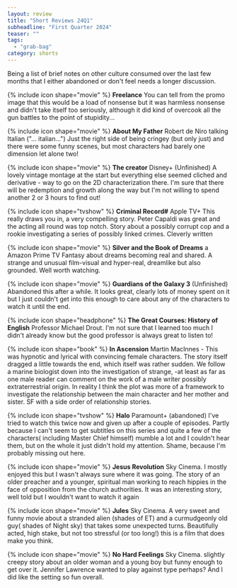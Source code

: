 ```yaml
---
layout: review
title: "Short Reviews 24Q1"
subheadline: "First Quarter 2024"
teaser: ""
tags:
  - "grab-bag"
category: shorts
---
```


Being a list of brief notes on other culture consumed over the last few months that I either abandoned or don't feel needs a longer discussion.

{% include icon shape="movie" %} **Freelance** You can tell from the promo image that this would be a load of nonsense
but it was harmless nonsense and didn't take itself too seriously, although it did
kind of overcook all the gun battles to the point of stupidity...

{% include icon shape="movie" %} **About My Father** Robert de Niro talking Italian ("... italian...") Just the right side of being
cringey (but only just) and there were some funny scenes, but most characters had barely one dimension let alone two!

{% include icon shape="movie" %} **The creator** Disney+ (Unfinished) A lovely vintage montage at the start but
everything else seemed cliched and derivative - way to go on the 2D characterization there. I'm sure that there
will be redemption and growth along the way but I'm not willing to spend another 2 or 3 hours to find out!

{% include icon shape="tvshow" %} **Criminal Record#** Apple TV+ This really draws you in, a very compelling story. 
Peter Capaldi was great and the acting all round was top notch.
Story about a possibly corrupt cop and a rookie investigating a series of possibly linked crimes. Cleverly written

{% include icon shape="movie" %} **Silver and the Book of Dreams** a Amazon Prime TV Fantasy about dreams becoming real and shared.
A strange and unusual film-visual and hyper-real, dreamlike but also grounded. Well worth watching.

{% include icon shape="movie" %} **Guardians of the Galaxy 3** (Unfinished) Abandoned this after a while. It looks great,
clearly lots of money spent on it but I just couldn't get into this enough to care about any of the characters
to watch it until the end.

{% include icon shape="headphone" %} **The Great Courses: History of English** Professor Michael Drout. I'm not sure
that I learned too much I didn't already know but the good professor is always great to listen to!

{% include icon shape="book" %} **In Ascension** Martin MacInnes - This was hypnotic and lyrical with convincing 
female characters. The story itself dragged a little towards the end, which itself was rather sudden. We follow a 
marine biologist down into the investigation of strange, -at least as far as one male reader can comment on the work of a male writer
possibly extraterrestrial origin. In reality I think the plot was more of a framework to investigate the 
relationship between the main character and her mother and sister. SF with a side order of relationship stories.

{% include icon shape="tvshow" %} **Halo** Paramount+ (abandoned)
I've tried to watch this twice now and given up after a couple of episodes. Partly because I can't seem to get 
subtitles on this series and quite a few of the characters( including Master Chief himself) mumble a lot and I 
couldn't hear them, but on the whole it just didn't hold my attention. Shame, because I'm probably missing out here.

{% include icon shape="movie" %} **Jesus Revolution** Sky Cinema. I mostly enjoyed 
this but I wasn't always sure where it was going. The story of an older preacher and a younger, spiritual man working 
to reach hippies in the face of opposition from the church authorities. It was an interesting story, well told 
but I wouldn't want to watch it again 

{% include icon shape="movie" %} **Jules** Sky Cinema. A very sweet and funny movie about a stranded alien
(shades of ET) and a curmudgeonly old guy( shades of Night sky) that takes some unexpected turns. 
Beautifully acted, high stake, but not too stressful (or too long!) this is a film that does make you think.

{% include icon shape="movie" %} **No Hard Feelings** Sky Cinema. slightly creepy story about an older 
woman and a young boy but funny enough to get over it.
Jennifer Lawrence wanted to play against type perhaps? And I did like the setting so fun overall.
